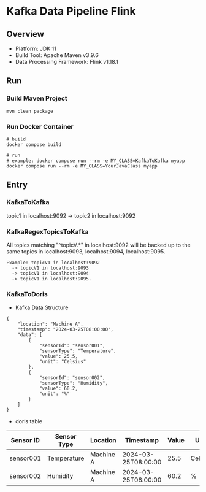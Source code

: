 # Kafka Data Pipeline Flink

## Overview

- Platform: JDK 11
- Build Tool: Apache Maven v3.9.6
- Data Processing Framework: Flink v1.18.1


## Run

### Build Maven Project
```
mvn clean package
```

### Run Docker Container
```
# build
docker compose build

# run
# example: docker compose run --rm -e MY_CLASS=KafkaToKafka myapp
docker compose run --rm -e MY_CLASS=YourJavaClass myapp
```



## Entry

### KafkaToKafka

topic1 in localhost:9092 -> topic2 in localhost:9092  

### KafkaRegexTopicsToKafka

All topics matching "^topicV.*" in localhost:9092 will be backed up to the same topics in localhost:9093, localhost:9094, localhost:9095.  

```
Example: topicV1 in localhost:9092 
  -> topicV1 in localhost:9093
  -> topicV1 in localhost:9094
  -> topicV1 in localhost:9095.  
```

### KafkaToDoris

- Kafka Data Structure
```
{
    "location": "Machine A",
    "timestamp": "2024-03-25T08:00:00",
    "data": [
        {
            "sensorId": "sensor001",
            "sensorType": "Temperature",
            "value": 25.5,
            "unit": "Celsius"
        },
        {
            "sensorId": "sensor002",
            "sensorType": "Humidity",
            "value": 60.2,
            "unit": "%"
        }
    ]
}
```

- doris table

| Sensor ID | Sensor Type      | Location    | Timestamp           | Value | Unit    |  
|-----------|------------------|-------------|---------------------|-------|---------|  
| sensor001 | Temperature      | Machine A   | 2024-03-25T08:00:00 | 25.5  | Celsius |  
| sensor002 | Humidity         | Machine A   | 2024-03-25T08:00:00 | 60.2  | %       |  
